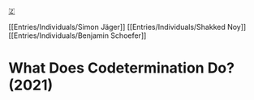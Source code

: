 [🇿](zotero://select/library/items/NC9RWW3N)

[[Entries/Individuals/Simon Jäger]] [[Entries/Individuals/Shakked Noy]] [[Entries/Individuals/Benjamin Schoefer]] 
# What Does Codetermination Do? (2021)

